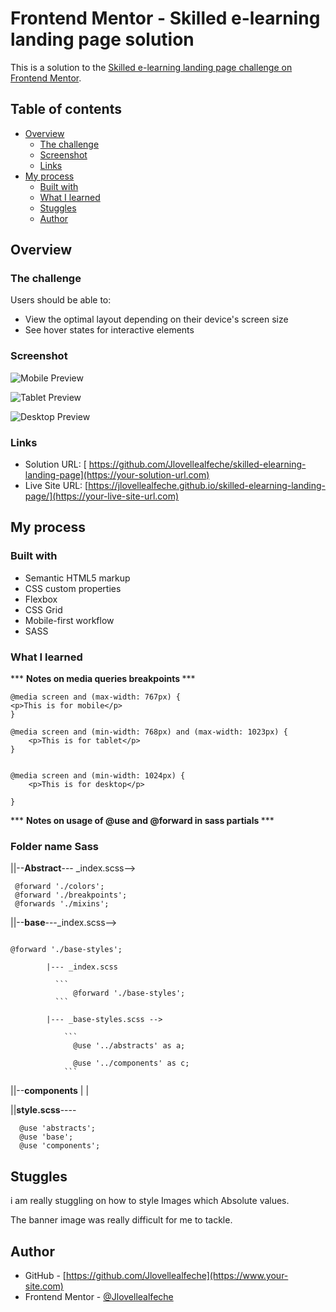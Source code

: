 # Frontend Mentor - Skilled e-learning landing page solution

This is a solution to the [Skilled e-learning landing page challenge on Frontend Mentor](https://www.frontendmentor.io/challenges/skilled-elearning-landing-page-S1ObDrZ8q). 

## Table of contents

- [Overview](#overview)
  - [The challenge](#the-challenge)
  - [Screenshot](#screenshot)
  - [Links](#links)
- [My process](#my-process)
  - [Built with](#built-with)
  - [What I learned](#what-i-learned)
  - [Stuggles](#Stuggles)
  - [Author](#author)


## Overview

### The challenge

Users should be able to:

- View the optimal layout depending on their device's screen size
- See hover states for interactive elements

### Screenshot

![Mobile Preview](./src/assets/mobile-preview.png)

![Tablet Preview](./src/assets/tablet-preview.png)

![Desktop Preview](./src/assets/desktop-preview.png)





### Links

- Solution URL: [ https://github.com/Jlovellealfeche/skilled-elearning-landing-page](https://your-solution-url.com)
- Live Site URL: [https://jlovellealfeche.github.io/skilled-elearning-landing-page/](https://your-live-site-url.com)

## My process

### Built with

- Semantic HTML5 markup
- CSS custom properties
- Flexbox
- CSS Grid 
- Mobile-first workflow
- SASS


### What I learned


*** <b>Notes on media queries breakpoints </b> *** 

```
@media screen and (max-width: 767px) {
<p>This is for mobile</p>
}

@media screen and (min-width: 768px) and (max-width: 1023px) {
    <p>This is for tablet</p>
}


@media screen and (min-width: 1024px) {
    <p>This is for desktop</p>
  
}

```

*** <b>Notes on usage of @use and @forward in sass partials </b> *** 

### Folder name Sass

  ||--<b>Abstract</b>--- _index.scss-->
  ```
   @forward './colors'; 
   @forward './breakpoints';
   @forwards './mixins';
  ```

  ||--<b>base</b>---_index.scss--> 
  ```
  
  @forward './base-styles'; 
  
  ```
            |--- _index.scss 

              ```
                  @forward './base-styles';
              ```

            |--- _base-styles.scss --> 
  
                ```
                  @use '../abstracts' as a; 

                  @use '../components' as c; 
                ```  

  ||--<b>components</b>
  |
  |

  ||<b>style.scss</b>----
    
      @use 'abstracts';
      @use 'base';
      @use 'components';



## Stuggles

i am really stuggling on how to style Images which Absolute values. 

The banner image was really difficult for me to tackle.


## Author

- GitHub - [https://github.com/Jlovellealfeche](https://www.your-site.com)
- Frontend Mentor - [@Jlovellealfeche](https://www.frontendmentor.io/profile/yourusername)




